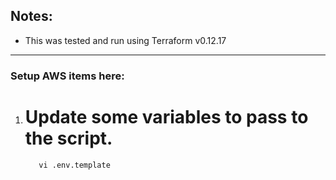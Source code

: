 ## Notes:
*  This was tested and run using Terraform v0.12.17

---

###  Setup AWS items here:

1.  # Update some variables to pass to the script.
    ``` cd /app/horizon-public/provider/aws
       vi .env.template
    ```
